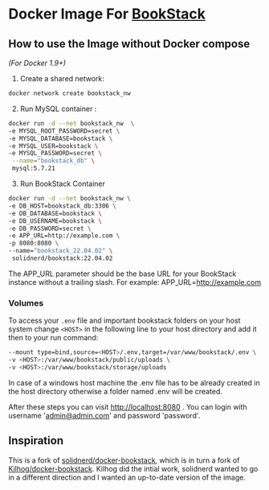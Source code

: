 # Docker Image For [BookStack](https://github.com/ssddanbrown/BookStack)

## How to use the Image without Docker compose

*(For Docker 1.9+)*

1. Create a shared network:

```bash
docker network create bookstack_nw
```

2. Run MySQL container :

```bash
docker run -d --net bookstack_nw  \
-e MYSQL_ROOT_PASSWORD=secret \
-e MYSQL_DATABASE=bookstack \
-e MYSQL_USER=bookstack \
-e MYSQL_PASSWORD=secret \
 --name="bookstack_db" \
 mysql:5.7.21
```

3. Run BookStack Container

```bash
docker run -d --net bookstack_nw \
-e DB_HOST=bookstack_db:3306 \
-e DB_DATABASE=bookstack \
-e DB_USERNAME=bookstack \
-e DB_PASSWORD=secret \
-e APP_URL=http://example.com \
-p 8080:8080 \
--name="bookstack_22.04.02" \
 solidnerd/bookstack:22.04.02
```

The APP_URL parameter should be the base URL for your BookStack instance without a trailing slash. For example:
APP_URL=http://example.com

### Volumes
To access your `.env` file and important bookstack folders on your host system change `<HOST>` in the following line to your host directory and add it then to your run command:

```bash
--mount type=bind,source=<HOST>/.env,target=/var/www/bookstack/.env \
-v <HOST>:/var/www/bookstack/public/uploads \
-v <HOST>:/var/www/bookstack/storage/uploads
```
In case of a windows host machine the .env file has to be already created in the host directory otherwise a folder named .env will be created.

After these steps you can visit [http://localhost:8080](http://localhost:8080) . You can login with username 'admin@admin.com' and password 'password'.

## Inspiration

This is a fork of [solidnerd/docker-bookstack](https://github.com/solidnerd/docker-bookstack), which is in turn a fork of [Kilhog/docker-bookstack](https://github.com/Kilhog/docker-bookstack). Kilhog did the intial work, solidnerd wanted to go in a different direction and I wanted an up-to-date version of the image.
